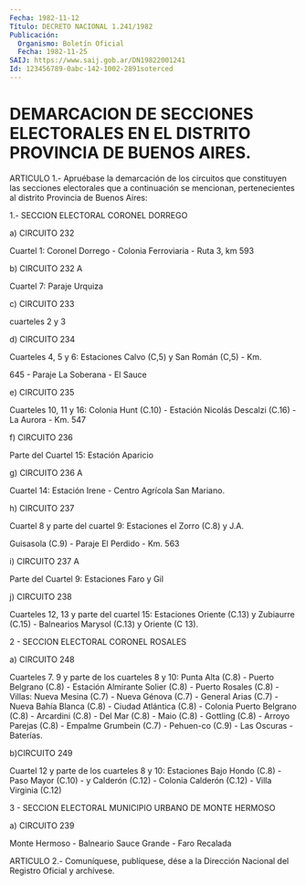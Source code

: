 ```yaml
---
Fecha: 1982-11-12
Título: DECRETO NACIONAL 1.241/1982
Publicación:
  Organismo: Boletín Oficial
  Fecha: 1982-11-25
SAIJ: https://www.saij.gob.ar/DN19822001241
Id: 123456789-0abc-142-1002-2891soterced
---
```

# DEMARCACION DE SECCIONES ELECTORALES EN EL DISTRITO PROVINCIA DE BUENOS AIRES.

<a id="1"></a>
ARTICULO  1.-  Apruébase  la  demarcación de los circuitos que constituyen  las  secciones  electorales   que  a  continuación  se mencionan, pertenecientes al distrito Provincia  de  Buenos  Aires:

1.- SECCION ELECTORAL CORONEL DORREGO

a) CIRCUITO 232

Cuartel  1:  Coronel  Dorrego  -  Colonia  Ferroviaria - Ruta 3, km 593

b) CIRCUITO 232 A

Cuartel 7: Paraje Urquiza

c) CIRCUITO 233

cuarteles 2 y 3

d) CIRCUITO 234

Cuarteles 4, 5 y 6: Estaciones Calvo (C,5) y  San Román (C,5) - Km.

645 - Paraje La Soberana - El Sauce

e) CIRCUITO 235

Cuarteles  10,  11  y  16:  Colonia Hunt (C.10) - Estación  Nicolás Descalzi (C.16) - La Aurora - Km. 547

f) CIRCUITO 236

Parte del Cuartel 15: Estación Aparicio

g) CIRCUITO 236 A

Cuartel 14: Estación Irene -  Centro  Agrícola  San  Mariano.

h) CIRCUITO 237

Cuartel  8  y parte del cuartel 9: Estaciones el Zorro (C.8) y J.A.

Guisasola (C.9) - Paraje El Perdido - Km. 563

i) CIRCUITO 237 A

Parte del Cuartel 9: Estaciones Faro y Gil

j) CIRCUITO 238

Cuarteles 12,  13 y parte del cuartel 15: Estaciones Oriente (C.13) y  Zubiaurre (C.15)  -  Balnearios  Marysol  (C.13)  y  Oriente  (C 13).

2 - SECCION ELECTORAL CORONEL ROSALES

a) CIRCUITO 248

Cuarteles  7. 9 y parte de los cuarteles 8 y 10: Punta Alta (C.8) - Puerto Belgrano  (C.8)  -  Estación Almirante Solier (C.8) - Puerto Rosales (C.8) - Villas: Nueva  Mesina  (C.7) - Nueva Génova (C.7) - General Arias (C.7) - Nueva Bahía Blanca  (C.8)  - Ciudad Atlántica (C.8) - Colonia Puerto Belgrano (C.8) - Arcardini  (C.8)  - Del Mar (C.8)  -  Maio  (C.8)  -  Gottling  (C.8) - Arroyo Parejas (C.8)  - Empalme Grumbein (C.7) - Pehuen-co (C.9)  - Las Oscuras - Baterías.

b)CIRCUITO 249

Cuartel 12 y parte de los cuarteles 8 y 10:  Estaciones  Bajo Hondo (C.8)  -  Paso  Mayor (C.10) - y Calderón (C.12) - Colonia Calderón (C.12) - Villa Virginia (C.12)

3  - SECCION ELECTORAL  MUNICIPIO  URBANO  DE  MONTE  HERMOSO

a) CIRCUITO 239

Monte Hermoso - Balneario Sauce Grande - Faro Recalada

<a id="2"></a>
ARTICULO  2.-  Comuníquese,  publíquese,  dése  a la Dirección Nacional del Registro Oficial y archívese.